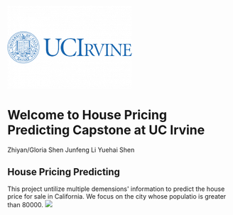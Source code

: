 <img src="Image/uc-irvine.png" width = '280'>

# Welcome to House Pricing Predicting Capstone at UC Irvine

Zhiyan/Gloria Shen 
Junfeng Li 
Yuehai Shen

## House Pricing Predicting 

This project untilize multiple demensions' information to predict the house price for sale in California. We focus on the city whose populatio is greater than 80000.
<img src="Image/Cali_map.jpg" >
